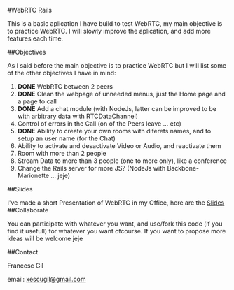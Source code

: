 #WebRTC Rails

This is a basic aplication I have build to test WebRTC, my main objective is to practice WebRTC. I will slowly improve the aplication, and add more features each time.

##Objectives

As I said before the main objective is to practice WebRTC but I will list some of the other objectives I have in mind:

1. **DONE** WebRTC between 2 peers
2. **DONE** Clean the webpage of unneeded menus, just the Home page and a page to call
3. **DONE** Add a chat module (with NodeJs, latter can be improved to be with arbitrary data with RTCDataChannel)
4. Control of errors in the Call (on of the Peers leave ... etc)
5. **DONE** Ability to create your own rooms with diferets names, and to setup an user name (for the Chat)
6. Ability to activate and desactivate Video or Audio, and reactivate them 
7. Room with more than 2 people
8. Stream Data to more than 3 people (one to more only), like a conference
9. Change the Rails server for more JS? (NodeJs with Backbone-Marionette ... jeje)

##Slides

I've made a short Presentation of WebRTC in my Office, here are the [Slides](https://github.com/XescuGC/webrtc-slides)
##Collaborate

You can participate with whatever you want, and use/fork this code (if you find it usefull) for whatever you want ofcourse. If you want to propose more ideas will be welcome jeje

##Contact

Francesc Gil

  email: xescugil@gmail.com
